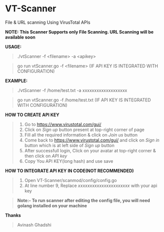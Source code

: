 # VT-Scanner
File &amp; URL scanning Using VirusTotal APIs

__NOTE:__ **This Scanner Supports only File Scanning. URL Scanning will be available soon** 

__USAGE:__
>./vtScanner -f \<filename\> -a \<apikey\>

>go run vtScanner.go -f \<filename\> (IF API KEY IS INTEGRATED WITH CONFIGURATION)

__EXAMPLE:__
>./vtScanner -f /home/test.txt -a xxxxxxxxxxxxxxxxxxx

>go run vtScanner.go -f /home/test.txt (IF API KEY IS INTEGRATED WITH CONFIGURATION)


__HOW TO CREATE API KEY__
>1. Go to https://www.virustotal.com/gui/
>2. Click on *Sign up* button present at top-right corner of page
>3. Fill all the required information & click on *Join us* button
>4. Come back to https://www.virustotal.com/gui/ and click on *Sign in* button which is at left side of *Sign up* button
>5. After successfull login, Click on your avatar at top-right corner & then click on *API key*
>6. Copy You API KEY(long hash) and use save


__HOW TO INTEGRATE API KEY IN CODE(NOT RECOMMENDED)__
>1. Open VT-Scanner/scanmod/config/config.go
>2. At line number 9, Replace *xxxxxxxxxxxxxxxxxxxxxx* with your api key

>__Note:- To run scanner after editing the config file, you will need golang installed on your machine__

**Thanks**
>Avinash Ghadshi

